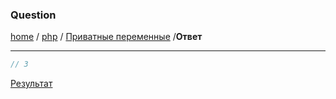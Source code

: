 ### Question
[home][go-home] / [php][go-php] / [Приватные переменные](go-private-params) /**Ответ**

---
```php
// 3
```

[Результат][result]

[result]: ./answer.md
[go-php]: ../index.md
[go-home]: ../../index.md
[go-private-params]: ./index.md
